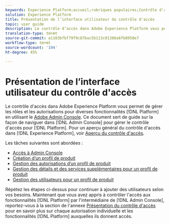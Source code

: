 ```yaml
---
keywords: Experience Platform;accueil;rubriques populaires;Contrôle d'accès;Adobe admin console
solution: Experience Platform
title: Présentation de l’interface utilisateur du contrôle d'accès
topic: user guide
description: Le contrôle d’accès dans Adobe Experience Platform vous permet de gérer les rôles et les autorisations pour diverses fonctionnalités de Platform à l’aide d’Adobe Admin Console. Ce document sert de guide de navigation d’Admin Console afin de gérer le contrôle d’accès pour Platform.
translation-type: tm+mt
source-git-commit: a1103bfbf79f9c87bac5b113c01386a6fb8950e7
workflow-type: tm+mt
source-wordcount: '194'
ht-degree: 45%

---
```



# Présentation de l’interface utilisateur du contrôle d&#39;accès

Le contrôle d&#39;accès dans Adobe Experience Platform vous permet de gérer les rôles et les autorisations pour diverses fonctionnalités [!DNL Platform] en utilisant le [Adobe Admin Console](https://adminconsole.adobe.com). Ce document sert de guide sur la façon de naviguer dans [!DNL Admin Console] pour gérer le contrôle d&#39;accès pour [!DNL Platform]. Pour un aperçu général du contrôle d&#39;accès dans [!DNL Experience Platform], voir [Aperçu du contrôle d&#39;accès](./../home.md).

Les tâches suivantes sont abordées :

- [Accès à Admin Console](./browse.md)
- [Création d’un profil de produit](./create-profile.md)
- [Gestion des autorisations d’un profil de produit](./permissions.md)
- [Gestion des détails et des services supplémentaires pour un profil de produit](./details-and-services.md)
- [Gestion des utilisateurs pour un profil de produit](./users.md)

Répétez les étapes ci-dessus pour continuer à ajouter des utilisateurs selon vos besoins. Maintenant que vous avez appris à contrôler l&#39;accès aux fonctionnalités [!DNL Platform] par l&#39;intermédiaire de [!DNL Admin Console], reportez-vous à la section de l&#39;annexe [Présentation du contrôle d&#39;accès](../home.md) pour en savoir plus sur chaque autorisation individuelle et les fonctionnalités [!DNL Platform] auxquelles ils donnent accès.